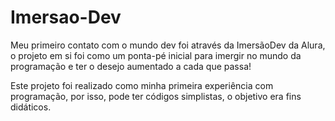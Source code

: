 # Imersao-Dev

Meu primeiro contato com o mundo dev foi através da ImersãoDev da Alura, o projeto em si foi como um ponta-pé inicial para imergir no mundo da programação e ter o desejo aumentado a cada que passa!

Este projeto foi realizado como minha primeira experiência com programação, por isso, pode ter códigos simplistas, o objetivo era fins didáticos.
